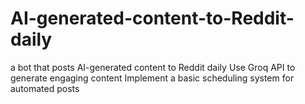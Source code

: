 # AI-generated-content-to-Reddit-daily
a bot that posts AI-generated content to Reddit daily Use Groq API to generate engaging content Implement a basic scheduling system for automated posts
